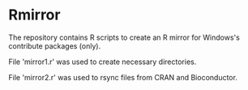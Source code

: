 Rmirror
=======

The repository contains R scripts to create an R mirror for Windows's contribute packages (only). 

File 'mirror1.r' was used to create necessary directories.

File 'mirror2.r' was used to rsync files from CRAN and Bioconductor.
